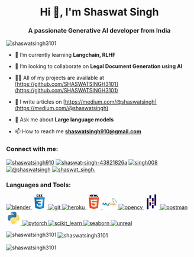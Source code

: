 <h1 align="center">Hi 👋, I'm Shaswat Singh</h1>
<h3 align="center">A passionate Generative AI developer from India</h3>

<p align="left"> <img src="https://komarev.com/ghpvc/?username=shaswatsingh3101&label=Profile%20views&color=0e75b6&style=flat" alt="shaswatsingh3101" /> </p>

- 🌱 I’m currently learning **Langchain, RLHF**

- 👯 I’m looking to collaborate on **Legal Document Generation using AI**

- 👨‍💻 All of my projects are available at [https://github.com/SHASWATSINGH3101](https://github.com/SHASWATSINGH3101)

- 📝 I write articles on [https://medium.com/@shaswatsingh](https://medium.com/@shaswatsingh)

- 💬 Ask me about **Large language models**

- 📫 How to reach me **shaswatsingh910@gmail.com**

<h3 align="left">Connect with me:</h3>
<p align="left">
<a href="https://twitter.com/shaswatsingh910" target="blank"><img align="center" src="https://raw.githubusercontent.com/rahuldkjain/github-profile-readme-generator/master/src/images/icons/Social/twitter.svg" alt="shaswatsingh910" height="30" width="40" /></a>
<a href="https://linkedin.com/in/shaswat-singh-43821826a" target="blank"><img align="center" src="https://raw.githubusercontent.com/rahuldkjain/github-profile-readme-generator/master/src/images/icons/Social/linked-in-alt.svg" alt="shaswat-singh-43821826a" height="30" width="40" /></a>
<a href="https://kaggle.com/singh008" target="blank"><img align="center" src="https://raw.githubusercontent.com/rahuldkjain/github-profile-readme-generator/master/src/images/icons/Social/kaggle.svg" alt="singh008" height="30" width="40" /></a>
<a href="https://medium.com/@shaswatsingh" target="blank"><img align="center" src="https://raw.githubusercontent.com/rahuldkjain/github-profile-readme-generator/master/src/images/icons/Social/medium.svg" alt="@shaswatsingh" height="30" width="40" /></a>
<a href="https://discord.gg/shaswat_singh." target="blank"><img align="center" src="https://raw.githubusercontent.com/rahuldkjain/github-profile-readme-generator/master/src/images/icons/Social/discord.svg" alt="shaswat_singh." height="30" width="40" /></a>
</p>

<h3 align="left">Languages and Tools:</h3>
<p align="left"> <a href="https://www.blender.org/" target="_blank" rel="noreferrer"> <img src="https://download.blender.org/branding/community/blender_community_badge_white.svg" alt="blender" width="40" height="40"/> </a> <a href="https://www.w3schools.com/css/" target="_blank" rel="noreferrer"> <img src="https://raw.githubusercontent.com/devicons/devicon/master/icons/css3/css3-original-wordmark.svg" alt="css3" width="40" height="40"/> </a> <a href="https://git-scm.com/" target="_blank" rel="noreferrer"> <img src="https://www.vectorlogo.zone/logos/git-scm/git-scm-icon.svg" alt="git" width="40" height="40"/> </a> <a href="https://heroku.com" target="_blank" rel="noreferrer"> <img src="https://www.vectorlogo.zone/logos/heroku/heroku-icon.svg" alt="heroku" width="40" height="40"/> </a> <a href="https://www.w3.org/html/" target="_blank" rel="noreferrer"> <img src="https://raw.githubusercontent.com/devicons/devicon/master/icons/html5/html5-original-wordmark.svg" alt="html5" width="40" height="40"/> </a> <a href="https://www.mysql.com/" target="_blank" rel="noreferrer"> <img src="https://raw.githubusercontent.com/devicons/devicon/master/icons/mysql/mysql-original-wordmark.svg" alt="mysql" width="40" height="40"/> </a> <a href="https://opencv.org/" target="_blank" rel="noreferrer"> <img src="https://www.vectorlogo.zone/logos/opencv/opencv-icon.svg" alt="opencv" width="40" height="40"/> </a> <a href="https://pandas.pydata.org/" target="_blank" rel="noreferrer"> <img src="https://raw.githubusercontent.com/devicons/devicon/2ae2a900d2f041da66e950e4d48052658d850630/icons/pandas/pandas-original.svg" alt="pandas" width="40" height="40"/> </a> <a href="https://postman.com" target="_blank" rel="noreferrer"> <img src="https://www.vectorlogo.zone/logos/getpostman/getpostman-icon.svg" alt="postman" width="40" height="40"/> </a> <a href="https://www.python.org" target="_blank" rel="noreferrer"> <img src="https://raw.githubusercontent.com/devicons/devicon/master/icons/python/python-original.svg" alt="python" width="40" height="40"/> </a> <a href="https://pytorch.org/" target="_blank" rel="noreferrer"> <img src="https://www.vectorlogo.zone/logos/pytorch/pytorch-icon.svg" alt="pytorch" width="40" height="40"/> </a> <a href="https://scikit-learn.org/" target="_blank" rel="noreferrer"> <img src="https://upload.wikimedia.org/wikipedia/commons/0/05/Scikit_learn_logo_small.svg" alt="scikit_learn" width="40" height="40"/> </a> <a href="https://seaborn.pydata.org/" target="_blank" rel="noreferrer"> <img src="https://seaborn.pydata.org/_images/logo-mark-lightbg.svg" alt="seaborn" width="40" height="40"/> </a> <a href="https://unrealengine.com/" target="_blank" rel="noreferrer"> <img src="https://raw.githubusercontent.com/kenangundogan/fontisto/036b7eca71aab1bef8e6a0518f7329f13ed62f6b/icons/svg/brand/unreal-engine.svg" alt="unreal" width="40" height="40"/> </a> </p>

<p><img align="left" src="https://github-readme-stats.vercel.app/api/top-langs?username=shaswatsingh3101&show_icons=true&locale=en&layout=compact" alt="shaswatsingh3101" /></p>

<p>&nbsp;<img align="center" src="https://github-readme-stats.vercel.app/api?username=shaswatsingh3101&show_icons=true&locale=en" alt="shaswatsingh3101" /></p>

<p><img align="center" src="https://github-readme-streak-stats.herokuapp.com/?user=shaswatsingh3101&" alt="shaswatsingh3101" /></p>
